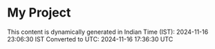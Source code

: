 # My Project

This content is dynamically generated in Indian Time (IST): 2024-11-16 23:06:30 IST
Converted to UTC: 2024-11-16 17:36:30 UTC
